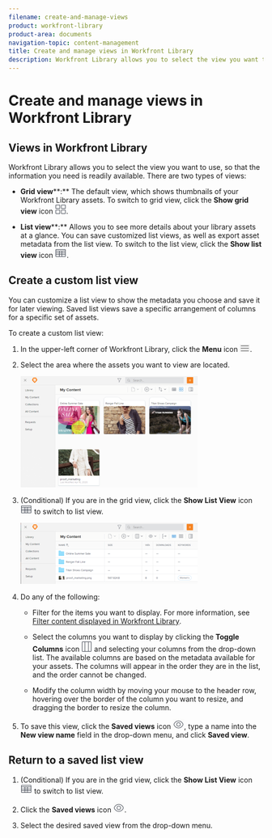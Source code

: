 ```yaml
---
filename: create-and-manage-views
product: workfront-library
product-area: documents
navigation-topic: content-management
title: Create and manage views in Workfront Library
description: Workfront Library allows you to select the view you want to use, so that the information you need is readily available. There are two types of views:
---
```


# Create and manage views in Workfront Library

## Views in Workfront Library

Workfront Library allows you to select the view you want to use, so that the information you need is readily available. There are two types of views:

* **Grid view****:** The default view, which shows thumbnails of your Workfront Library assets. To switch to grid view, click the **Show grid view** icon ![](assets/grid-view-icon.png).

* **List view****:** Allows you to see more details about your library assets at a glance. You can save customized list views, as well as export asset metadata from the list view. To switch to the list view, click the **Show list view** icon ![](assets/list-view-icon.png).

## Create a custom list view

You can customize a list view to show the metadata you choose and save it for later viewing. Saved list views save a specific arrangement of columns for a specific set of assets.

To create a custom list view:

1. In the upper-left corner of Workfront Library, click the **Menu** icon ![](assets/library-menu-icon.png).
1. Select the area where the assets you want to view are located.

   ![](assets/grid-view-match-list-view-350x220.png)

1. (Conditional) If you are in the grid view, click the **Show List View** icon ![](assets/list-view-icon.png) to switch to list view.

   ![](assets/list-view-350x121.png)

1. Do any of the following:

   * Filter for the items you want to display. For more information, see [Filter content displayed in Workfront Library](../../workfront-library/content-management/basics/filter-content-displayed.md).
   * Select the columns you want to display by clicking the **Toggle Columns** icon ![](assets/columns-icon.png) and selecting your columns from the drop-down list. The available columns are based on the metadata available for your assets. The columns will appear in the order they are in the list, and the order cannot be changed.
   
   * Modify the column width by moving your mouse to the header row, hovering over the border of the column you want to resize, and dragging the border to resize the column.

1. To save this view, click the **Saved views** icon ![](assets/saved-views-icon.png), type a name into the **New view name** field in the drop-down menu, and click **Saved view**.

## Return to a saved list view

1. (Conditional) If you are in the grid view, click the **Show List View** icon ![](assets/list-view-icon.png) to switch to list view.

1. Click the **Saved views** icon ![](assets/saved-views-icon.png).

1. Select the desired saved view from the drop-down menu.

&nbsp;
